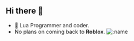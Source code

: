 ## Hi there 👋

- 🦢 Lua Programmer and coder.
- No plans on coming back to **Roblox**.
![:name](https://count.getloli.com/@teeenoob?name=teeenoob&theme=booru-helltaker&padding=7&offset=0&align=top&scale=1&pixelated=1&darkmode=auto)